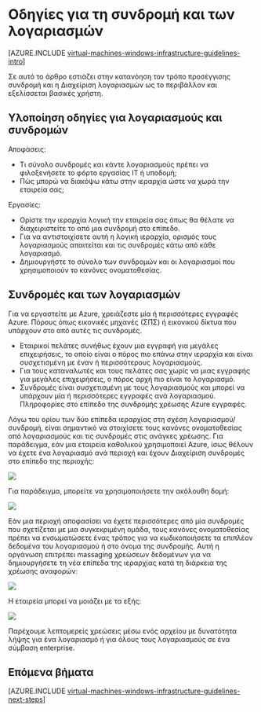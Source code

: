 <properties
    pageTitle="Συνδρομή και οδηγίες για τους λογαριασμούς | Microsoft Azure"
    description="Μάθετε περισσότερα σχετικά με το βασικές οδηγίες σχεδίαση και υλοποίηση για λογαριασμούς σε Azure και συνδρομών."
    documentationCenter=""
    services="virtual-machines-windows"
    authors="iainfoulds"
    manager="timlt"
    editor=""
    tags="azure-resource-manager"/>

<tags
    ms.service="virtual-machines-windows"
    ms.workload="infrastructure-services"
    ms.tgt_pltfrm="vm-windows"
    ms.devlang="na"
    ms.topic="article"
    ms.date="09/08/2016"
    ms.author="iainfou"/>

# <a name="subscription-and-accounts-guidelines"></a>Οδηγίες για τη συνδρομή και των λογαριασμών

[AZURE.INCLUDE [virtual-machines-windows-infrastructure-guidelines-intro](../../includes/virtual-machines-windows-infrastructure-guidelines-intro.md)] 

Σε αυτό το άρθρο εστιάζει στην κατανόηση τον τρόπο προσέγγισης συνδρομή και η Διαχείριση λογαριασμών ως το περιβάλλον και εξελίσσεται βασικές χρήστη.


## <a name="implementation-guidelines-for-subscriptions-and-accounts"></a>Υλοποίηση οδηγίες για λογαριασμούς και συνδρομών

Αποφάσεις:

- Τι σύνολο συνδρομές και κάντε λογαριασμούς πρέπει να φιλοξενήσετε το φόρτο εργασίας IT ή υποδομή;
- Πώς μπορώ να διακόψω κάτω στην ιεραρχία ώστε να χωρά την εταιρεία σας;

Εργασίες:

- Ορίστε την ιεραρχία λογική την εταιρεία σας όπως θα θέλατε να διαχειριστείτε το από μια συνδρομή στο επίπεδο.
- Για να αντιστοιχίσετε αυτή η λογική ιεραρχία, ορισμός τους λογαριασμούς απαιτείται και τις συνδρομές κάτω από κάθε λογαριασμό.
- Δημιουργήστε το σύνολο των συνδρομών και οι λογαριασμοί που χρησιμοποιούν το κανόνες ονοματοθεσίας.


## <a name="subscriptions-and-accounts"></a>Συνδρομές και των λογαριασμών

Για να εργαστείτε με Azure, χρειάζεστε μία ή περισσότερες εγγραφές Azure. Πόρους όπως εικονικές μηχανές (ΣΠΣ) ή εικονικού δίκτυα που υπάρχουν στο από αυτές τις συνδρομές.

- Εταιρικοί πελάτες συνήθως έχουν μια εγγραφή για μεγάλες επιχειρήσεις, το οποίο είναι ο πόρος πιο επάνω στην ιεραρχία και είναι συσχετισμένη με έναν ή περισσότερους λογαριασμούς.
- Για τους καταναλωτές και τους πελάτες σας χωρίς να μιας εγγραφής για μεγάλες επιχειρήσεις, ο πόρος αρχή πιο είναι το λογαριασμό.
- Συνδρομές είναι συσχετισμένη με τους λογαριασμούς και μπορεί να υπάρχουν μία ή περισσότερες εγγραφές ανά λογαριασμού. Πληροφορίες στο επίπεδο της συνδρομής χρέωσης Azure εγγραφές.

Λόγω του ορίου των δύο επίπεδα ιεραρχίας στη σχέση λογαριασμού/συνδρομή, είναι σημαντικό να στοιχίσετε τους κανόνες ονοματοθεσίας από λογαριασμούς και τις συνδρομές στις ανάγκες χρέωσης. Για παράδειγμα, εάν μια εταιρεία καθολικού χρησιμοποιεί Azure, ίσως θέλουν να έχετε ένα λογαριασμό ανά περιοχή και έχουν Διαχείριση συνδρομές στο επίπεδο της περιοχής:

![](./media/virtual-machines-common-infrastructure-service-guidelines/sub01.png)

Για παράδειγμα, μπορείτε να χρησιμοποιήσετε την ακόλουθη δομή:

![](./media/virtual-machines-common-infrastructure-service-guidelines/sub02.png)

Εάν μια περιοχή αποφασίσει να έχετε περισσότερες από μία συνδρομές που σχετίζεται με μια συγκεκριμένη ομάδα, τους κανόνες ονοματοθεσίας πρέπει να ενσωματώσετε ένας τρόπος για να κωδικοποιήσετε τα επιπλέον δεδομένα του λογαριασμού ή στο όνομα της συνδρομής. Αυτή η οργάνωση επιτρέπει massaging χρεώσεων δεδομένων για να δημιουργήσετε τη νέα επίπεδα της ιεραρχίας κατά τη διάρκεια της χρέωσης αναφορών:

![](./media/virtual-machines-common-infrastructure-service-guidelines/sub03.png)

Η εταιρεία μπορεί να μοιάζει με τα εξής:

![](./media/virtual-machines-common-infrastructure-service-guidelines/sub04.png)

Παρέχουμε λεπτομερείς χρεώσεις μέσω ενός αρχείου με δυνατότητα λήψης για ένα λογαριασμό ή για όλους τους λογαριασμούς σε ένα σύμβαση enterprise.


## <a name="next-steps"></a>Επόμενα βήματα

[AZURE.INCLUDE [virtual-machines-windows-infrastructure-guidelines-next-steps](../../includes/virtual-machines-windows-infrastructure-guidelines-next-steps.md)] 
